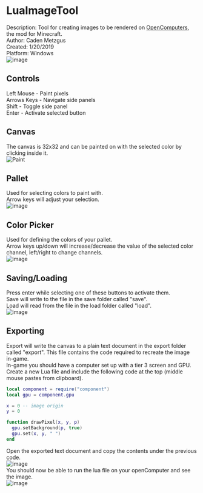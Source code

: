 # LuaImageTool
Description: Tool for creating images to be rendered on [OpenComputers](https://github.com/MightyPirates/OpenComputers), the mod for Minecraft.\
Author: Caden Metzgus\
Created: 1/20/2019\
Platform: Windows\
![image](https://github.com/Cadexcy23/LuaImageTool/assets/51723869/caee227d-afa9-4480-a42e-d95af586f17f)

## Controls
Left Mouse - Paint pixels\
Arrows Keys - Navigate side panels\
Shift - Toggle side panel\
Enter - Activate selected button

## Canvas
The canvas is 32x32 and can be painted on with the selected color by clicking inside it.\
![Paint](https://github.com/Cadexcy23/LuaImageTool/assets/51723869/3c64f12a-c286-4452-a58b-5816cc30dfd9)

## Pallet
Used for selecting colors to paint with.\
Arrow keys will adjust your selection.\
![image](https://github.com/Cadexcy23/LuaImageTool/assets/51723869/8aadf15a-23a4-4a41-993d-cd6e8e5d56af)

## Color Picker
Used for defining the colors of your pallet.\
Arrow keys up/down will increase/decrease the value of the selected color channel, left/right to change channels.\
![image](https://github.com/Cadexcy23/LuaImageTool/assets/51723869/d5af5b1c-2469-46a5-93a3-67a94103f4b7)

## Saving/Loading
Press enter while selecting one of these buttons to activate them.\
Save will write to the file in the save folder called "save".\
Load will read from the file in the load folder called "load".\
![image](https://github.com/Cadexcy23/LuaImageTool/assets/51723869/6d5b4565-9d1a-49eb-9864-a599a22ac2f3)

## Exporting
Export will write the canvas to a plain text document in the export folder called "export". This file contains the code required to recreate the image in-game.\
In-game you should have a computer set up with a tier 3 screen and GPU.\
Create a new Lua file and include the following code at the top (middle mouse pastes from clipboard).
```lua
local component = require("component")
local gpu = component.gpu

x = 0 -- image origin
y = 0

function drawPixel(x, y, p)
  gpu.setBackground(p, true)
  gpu.set(x, y, " ")
end
```
Open the exported text document and copy the contents under the previous code.\
![image](https://github.com/Cadexcy23/LuaImageTool/assets/51723869/aca6d076-4b6a-436e-8198-1e0a3ff8f634)\
You should now be able to run the lua file on your openComputer and see the image.\
![image](https://github.com/Cadexcy23/LuaImageTool/assets/51723869/3082aa6f-c360-4599-b011-c8d316579920)



